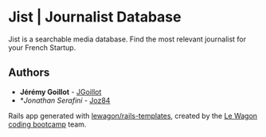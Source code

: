 # Jist | Journalist Database

Jist is a searchable media database. Find the most relevant journalist for your French Startup. 

## Authors

* **Jérémy Goillot** - [JGoillot](https://github.com/JGoillot/)
* **Jonathan Serafini* - [Joz84](https://github.com/Joz84)




Rails app generated with [lewagon/rails-templates](https://github.com/lewagon/rails-templates), created by the [Le Wagon coding bootcamp](https://www.lewagon.com) team.
